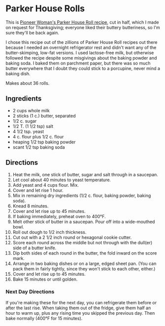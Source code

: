# Parker House Rolls

This is [Pioneer Woman's Parker House Roll recipe](http://thepioneerwoman.com/cooking/parker-house-rolls/), cut in half, which I made on request for Thanksgiving; everyone liked their buttery butteriness, so I'm sure they'll be back again.

I chose this recipe out of the zillions of Parker House Roll recipes out there because I needed an overnight refrigerator rest and didn't want any of the butter-skimping, low-fat versions.  I used lactose-free milk, but otherwise followed the recipe despite some misgivings about the baking powder and baking soda.  I baked them on parchment paper, but there was so much butter everywhere that I doubt they could stick to a porcupine, never mind a baking dish.

Makes about 36 rolls.

## Ingredients

* 2 cups whole milk
* 2 sticks (1 c.) butter, separated
* 1/2 c. sugar
* 1/2 T. (1 1/2 tsp) salt
* 4 1/2 tsp. yeast
* 4 c. flour plus 1/2 c. flour
* heaping 1/2 tsp baking powder
* scant 1/2 tsp baking soda

## Directions

1. Heat the milk, one stick of butter, sugar and salt through in a saucepan.
2. Let cool about 40 minutes to yeast temperature.
3. Add yeast and 4 cups flour.  Mix.
4. Cover and let rise 1 hour.
5. Mix in remaining dry ingredients (1/2 c. flour, baking powder, baking soda).
6. Knead 8 minutes.
7. Cover and let rise up to 45 minutes.
8. If baking immediately, preheat oven to 400°F.
9. Melt other stick of butter in a saucepan.  Pour off into a wide-mouthed bowl.
10. Roll out dough to 1/2 inch thickness.
11. Cut out with a 2 1/2 inch round or hexagonal cookie cutter.
12. Score each round across the middle but not through with the dull(er) side of a butter knife.
13. Dip both sides of each round in the butter, the fold inward on the score mark.
14. Arrange in two baking dishes or on a large, edged sheet pan.  (You can pack them in fairly tightly, since they won't stick to each other, either.)
15. Cover and let rise up to 45 minutes.
16. Bake 15 minutes or until golden.

### Next Day Directions

If you're making these for the next day, you can refrigerate them before or after the last rise.
When taking them out of the fridge, give them half an hour to warm up, plus any rising time you skipped the previous day.
Then bake normally (400°F for 15 minutes). 

